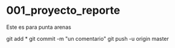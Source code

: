 # 001_proyecto_reporte

Este es para punta arenas


git add *
git commit -m "un comentario"
git push -u origin master